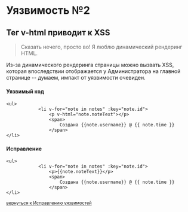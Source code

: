 # Уязвимость №2
## Тег v-html приводит к XSS

> Сказать нечего, просто во! Я люблю динамический рендеринг HTML.

Из-за динамического рендеринга страницы можно вызвать XSS, которая впоследствии отображается у Администратора на главной странице -- думаем, импакт от уязвимости очевиден.

#### Уязвимый код
```vue
<ul>
            <li v-for="note in notes" :key="note.id">
                <p v-html="note.noteText"></p>
                <span>
                    Создана {{note.username}} @ {{ note.time }} 
                </span>
</li>
```
#### Исправление

```vue
<ul>
            <li v-for="note in notes" :key="note.id">
                <p>{{note.noteText}}</p>
                <span>
                    Создана {{note.username}} @ {{ note.time }} 
                </span>
</li>
```
<sub>[вернуться к Исправлению уязвимостей](../../)</sub>

